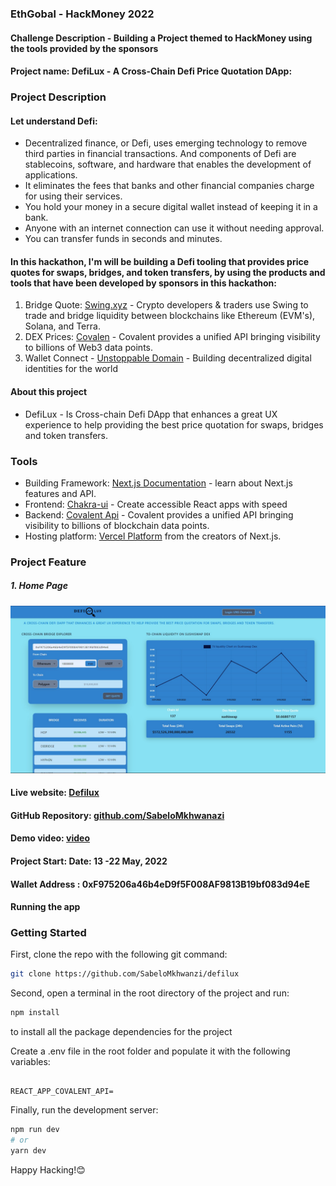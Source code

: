 ### EthGobal - HackMoney 2022

#### Challenge Description - Building a Project themed to HackMoney using the tools provided by the sponsors 

#### Project name: DefiLux - A Cross-Chain Defi Price Quotation DApp: 

### Project Description

#### Let understand Defi:
- Decentralized finance, or Defi, uses emerging technology to remove third parties in financial transactions.
And components of Defi are stablecoins, software, and hardware that enables the development of applications.
- It eliminates the fees that banks and other financial companies charge for using their services.
- You hold your money in a secure digital wallet instead of keeping it in a bank.
- Anyone with an internet connection can use it without needing approval.
- You can transfer funds in seconds and minutes.

#### In this hackathon, I'm will be building a Defi tooling that provides price quotes for swaps, bridges, and token transfers, by using the products and tools that have been developed by sponsors in this hackathon:
1. Bridge Quote: [Swing.xyz](https://swing.xyz/) - Crypto developers & traders use Swing to trade and bridge liquidity between blockchains like Ethereum (EVM's), Solana, and Terra. 
2. DEX Prices: [Covalen](https://www.covalenthq.com/) - Covalent provides a unified API bringing visibility to billions of Web3 data points.
3. Wallet Connect - [Unstoppable Domain](https://unstoppabledomains.com/) - Building decentralized digital identities for the world

#### About this project
- DefiLux - Is Cross-chain Defi DApp that enhances a great UX experience to help providing the best price quotation for swaps, bridges and token transfers.

### Tools
- Building Framework: [Next.js Documentation](https://nextjs.org/docs) - learn about Next.js features and API.
- Frontend: [Chakra-ui](https://chakra-ui.com/) - Create accessible React apps with speed
- Backend: [Covalent Api](https://www.covalenthq.com/) - Covalent provides a unified API bringing visibility to billions of blockchain data points.
- Hosting platform: [Vercel Platform](https://vercel.com/new?utm_medium=default-template&filter=next.js&utm_source=create-next-app&utm_campaign=create-next-app-readme) from the creators of Next.js.

### Project Feature

##### 1. Home Page

![HomePage](https://github.com/SabeloMkhwanzi/defilux/blob/main/public/defiLuxHomePage1.jpg)

#### Live website: [Defilux](https://defilux.vercel.app/)

#### GitHub Repository: [github.com/SabeloMkhwanazi](https://github.com/SabeloMkhwanzi/defilux)

#### Demo video: [video]()

#### Project Start: Date: 13 -22 May, 2022

#### Wallet Address : 0xF975206a46b4eD9f5F008AF9813B19bf083d94eE

#### Running the app

### Getting Started

First, clone the repo with the following git command:

```bash
git clone https://github.com/SabeloMkhwanzi/defilux
```

Second, open a terminal in the root directory of the project and run:

```bash
npm install
```

to install all the package dependencies for the project

Create a .env file in the root folder and populate it with the following variables:

```

REACT_APP_COVALENT_API=

```

Finally, run the development server:

```bash
npm run dev
# or
yarn dev
```

Happy Hacking!😊
